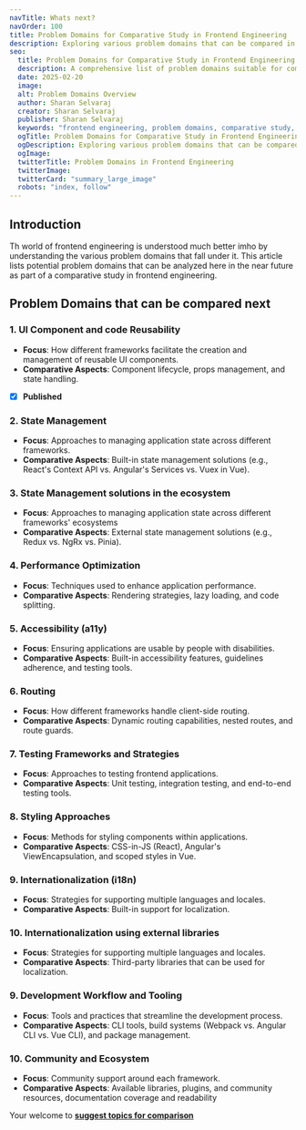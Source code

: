 ```yaml
---
navTitle: Whats next?
navOrder: 100
title: Problem Domains for Comparative Study in Frontend Engineering
description: Exploring various problem domains that can be compared in frontend engineering.
seo:
  title: Problem Domains for Comparative Study in Frontend Engineering
  description: A comprehensive list of problem domains suitable for comparative study in frontend engineering.
  date: 2025-02-20
  image:
  alt: Problem Domains Overview
  author: Sharan Selvaraj
  creator: Sharan Selvaraj
  publisher: Sharan Selvaraj
  keywords: "frontend engineering, problem domains, comparative study, web development, software engineering"
  ogTitle: Problem Domains for Comparative Study in Frontend Engineering
  ogDescription: Exploring various problem domains that can be compared in frontend engineering.
  ogImage:
  twitterTitle: Problem Domains in Frontend Engineering
  twitterImage:
  twitterCard: "summary_large_image"
  robots: "index, follow"
---
```


## Introduction

Th world of frontend engineering is understood much better imho by understanding the various problem domains that fall under it. This article lists potential problem domains that can be analyzed here in the near future as part of a comparative study in frontend engineering.

## Problem Domains that can be compared next

### 1. **UI Component and code Reusability**

- **Focus**: How different frameworks facilitate the creation and management of reusable UI components.
- **Comparative Aspects**: Component lifecycle, props management, and state handling.
- [x] **Published**

### 2. **State Management**

- **Focus**: Approaches to managing application state across different frameworks.
- **Comparative Aspects**: Built-in state management solutions (e.g., React's Context API vs. Angular's Services vs. Vuex in Vue).

### 3. **State Management solutions in the ecosystem**

- **Focus**: Approaches to managing application state across different frameworks' ecosystems
- **Comparative Aspects**: External state management solutions (e.g., Redux vs. NgRx vs. Pinia).

### 4. **Performance Optimization**

- **Focus**: Techniques used to enhance application performance.
- **Comparative Aspects**: Rendering strategies, lazy loading, and code splitting.

### 5. **Accessibility (a11y)**

- **Focus**: Ensuring applications are usable by people with disabilities.
- **Comparative Aspects**: Built-in accessibility features, guidelines adherence, and testing tools.

### 6. **Routing**

- **Focus**: How different frameworks handle client-side routing.
- **Comparative Aspects**: Dynamic routing capabilities, nested routes, and route guards.

### 7. **Testing Frameworks and Strategies**

- **Focus**: Approaches to testing frontend applications.
- **Comparative Aspects**: Unit testing, integration testing, and end-to-end testing tools.

### 8. **Styling Approaches**

- **Focus**: Methods for styling components within applications.
- **Comparative Aspects**: CSS-in-JS (React), Angular's ViewEncapsulation, and scoped styles in Vue.

### 9. **Internationalization (i18n)**

- **Focus**: Strategies for supporting multiple languages and locales.
- **Comparative Aspects**: Built-in support for localization.

### 10. **Internationalization using external libraries**

- **Focus**: Strategies for supporting multiple languages and locales.
- **Comparative Aspects**: Third-party libraries that can be used for localization.

### 9. **Development Workflow and Tooling**

- **Focus**: Tools and practices that streamline the development process.
- **Comparative Aspects**: CLI tools, build systems (Webpack vs. Angular CLI vs. Vue CLI), and package management.

### 10. **Community and Ecosystem**

- **Focus**: Community support around each framework.
- **Comparative Aspects**: Available libraries, plugins, and community resources, documentation coverage and readability

Your welcome to [**suggest topics for comparison**](https://github.com/shrunSprint89/frontend-parts/edit/main/content/articles/pipeline.md)
